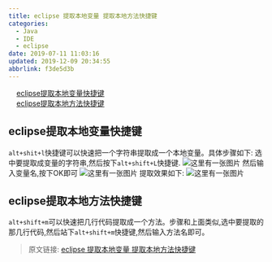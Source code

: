 ```yaml
---
title: eclipse 提取本地变量 提取本地方法快捷键
categories: 
  - Java
  - IDE
  - eclipse
date: 2019-07-11 11:03:16
updated: 2019-12-09 20:34:55
abbrlink: f3de5d3b
---
```

<div id='my_toc'>&nbsp;&nbsp;&nbsp;&nbsp;<a href="/blog/f3de5d3b/#eclipse提取本地变量快捷键">eclipse提取本地变量快捷键</a><br/>&nbsp;&nbsp;&nbsp;&nbsp;<a href="/blog/f3de5d3b/#eclipse提取本地方法快捷键">eclipse提取本地方法快捷键</a><br/></div><!--more-->
<script>if (navigator.platform.search('arm')==-1){document.getElementById('my_toc').style.display = 'none';}
var e,p = document.getElementsByTagName('p');while (p.length>0) {e = p[0];e.parentElement.removeChild(e);}
</script>

<!--end-->
## eclipse提取本地变量快捷键 ##
`alt+shit+l`快捷键可以快速把一个字符串提取成一个本地变量。具体步骤如下:
选中要提取成变量的字符串,然后按下`alt+shift+L`快捷键.
![这里有一张图片](https://image-1257720033.cos.ap-shanghai.myqcloud.com/blog/Java/IDESetting/eclipse/KuaiJieJian/1.png)
然后输入变量名,按下OK即可
![这里有一张图片](https://image-1257720033.cos.ap-shanghai.myqcloud.com/blog/Java/IDESetting/eclipse/KuaiJieJian/2.png)
提取效果如下:
![这里有一张图片](https://image-1257720033.cos.ap-shanghai.myqcloud.com/blog/Java/IDESetting/eclipse/KuaiJieJian/3.png)
## eclipse提取本地方法快捷键 ##
`alt+shift+m`可以快速把几行代码提取成一个方法。步骤和上面类似,选中要提取的那几行代码,然后站下`alt+shift+m`快捷键,然后输入方法名即可。

>原文链接: [eclipse 提取本地变量 提取本地方法快捷键](https://lanlan2017.github.io/blog/f3de5d3b/)
